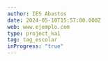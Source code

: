 ```yaml
---
author: IES Abastos
date: 2024-05-10T15:57:00.000Z
web: www.ejemplo.com
type: project_ka1
tag: tag_escolar
inProgress: "true"
---
```

